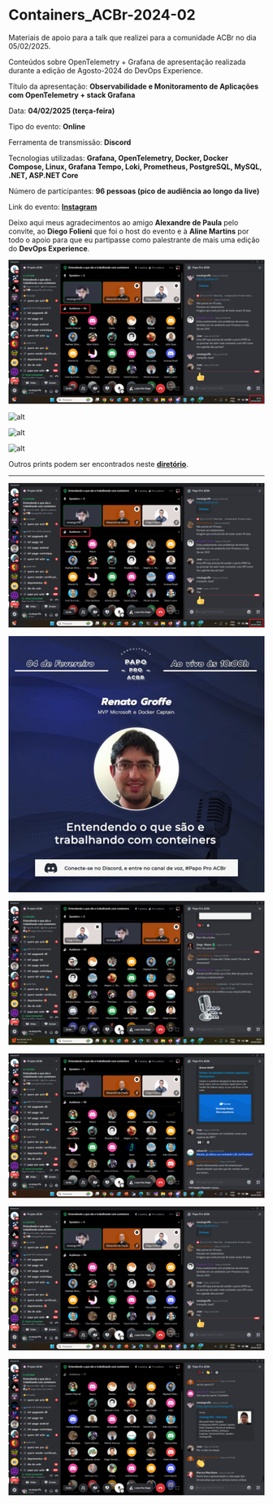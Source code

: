 # Containers_ACBr-2024-02
Materiais de apoio para a talk que realizei para a comunidade ACBr no dia 05/02/2025.

Conteúdos sobre OpenTelemetry + Grafana de apresentação realizada durante a edição de Agosto-2024 do DevOps Experience.

Título da apresentação: **Observabilidade e Monitoramento de Aplicações com OpenTelemetry + stack Grafana**

Data: **04/02/2025 (terça-feira)**

Tipo do evento: **Online**

Ferramenta de transmissão: **Discord**

Tecnologias utilizadas: **Grafana, OpenTelemetry, Docker, Docker Compose, Linux, Grafana Tempo, Loki, Prometheus, PostgreSQL, MySQL, .NET, ASP.NET Core**

Número de participantes: **96 pessoas (pico de audiência ao longo da live)**

Link do evento: [**Instagram**](https://www.instagram.com/p/DFn3rXnTF3X/)

Deixo aqui meus agradecimentos ao amigo **Alexandre de Paula** pelo convite, ao **Diego Folieni** que foi o host do evento e à **Aline Martins** por todo o apoio para que eu partipasse como palestrante de mais uma edição do **DevOps Experience**.

![alt](img/audiencia.png)

![alt](img/g-12.png)

![alt](img/g-17.png)

![alt](img/divulgacao.png)

Outros prints podem ser encontrados neste [**diretório**](/img/).

---

![Audiência](img/audiencia.png)

![Banner](img/acbr-containers.jpg)

![Renato paletrando 1](img/c-01.png)

![Renato paletrando 2](img/c-02.png)

![Renato paletrando 2](img/c-03.png)

![Renato paletrando 2](img/c-04.png)